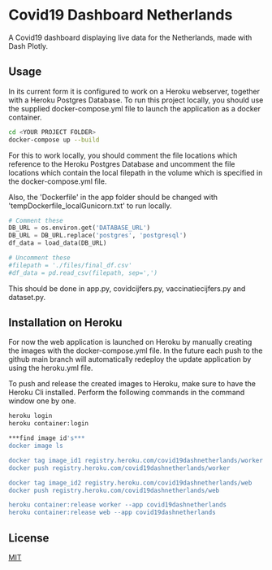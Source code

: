 
# Covid19 Dashboard Netherlands
A Covid19 dashboard displaying live data for the Netherlands, made with Dash Plotly.

## Usage

In its current form it is configured to work on a Heroku webserver, together with a Heroku Postgres Database. To run this project locally,
you should use the supplied docker-compose.yml file to launch the application as a docker container.

```bash
cd <YOUR PROJECT FOLDER>
docker-compose up --build
```

For this to work locally, you should comment the file locations which reference to the Heroku Postgres Database and uncomment the file 
locations which contain the local filepath in the volume which is specified in the docker-compose.yml file.

Also, the 'Dockerfile' in the app folder should be changed with 'tempDockerfile_localGunicorn.txt' to run locally.

```python
# Comment these
DB_URL = os.environ.get('DATABASE_URL')
DB_URL = DB_URL.replace('postgres', 'postgresql')
df_data = load_data(DB_URL)

# Uncomment these
#filepath = './files/final_df.csv'
#df_data = pd.read_csv(filepath, sep=',')
```

This should be done in app.py, covidcijfers.py, vaccinatiecijfers.py and dataset.py.


## Installation on Heroku

For now the web application is launched on Heroku by manually creating the images with the docker-compose.yml file. In the future
each push to the github main branch will automatically redeploy the update application by using the heroku.yml file.

To push and release the created images to Heroku, make sure to have the Heroku Cli installed. Perform the following commands in the
command window one by one.

```bash
heroku login
heroku container:login

***find image id's***
docker image ls

docker tag image_id1 registry.heroku.com/covid19dashnetherlands/worker
docker push registry.heroku.com/covid19dashnetherlands/worker

docker tag image_id2 registry.heroku.com/covid19dashnetherlands/web
docker push registry.heroku.com/covid19dashnetherlands/web

heroku container:release worker --app covid19dashnetherlands
heroku container:release web --app covid19dashnetherlands
```

## License
[MIT](https://choosealicense.com/licenses/mit/)